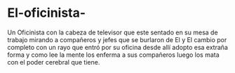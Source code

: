 # El-oficinista-
Un Oficinista con la cabeza de televisor que este sentado en su mesa de trabajo mirando a compañeros y jefes que se burlaron de El y El cambio por completo con un rayo que entró por su oficina desde allí adopto esa extraña forma y como lee la mente los enferma a sus compañeros luego los mata con el poder cerebral que tiene.
